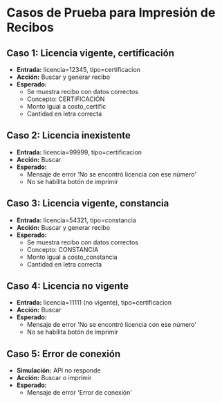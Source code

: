 # Casos de Prueba para Impresión de Recibos

## Caso 1: Licencia vigente, certificación
- **Entrada:** licencia=12345, tipo=certificacion
- **Acción:** Buscar y generar recibo
- **Esperado:**
  - Se muestra recibo con datos correctos
  - Concepto: CERTIFICACIÓN
  - Monto igual a costo_certific
  - Cantidad en letra correcta

## Caso 2: Licencia inexistente
- **Entrada:** licencia=99999, tipo=certificacion
- **Acción:** Buscar
- **Esperado:**
  - Mensaje de error 'No se encontró licencia con ese número'
  - No se habilita botón de imprimir

## Caso 3: Licencia vigente, constancia
- **Entrada:** licencia=54321, tipo=constancia
- **Acción:** Buscar y generar recibo
- **Esperado:**
  - Se muestra recibo con datos correctos
  - Concepto: CONSTANCIA
  - Monto igual a costo_constancia
  - Cantidad en letra correcta

## Caso 4: Licencia no vigente
- **Entrada:** licencia=11111 (no vigente), tipo=certificacion
- **Acción:** Buscar
- **Esperado:**
  - Mensaje de error 'No se encontró licencia con ese número'
  - No se habilita botón de imprimir

## Caso 5: Error de conexión
- **Simulación:** API no responde
- **Acción:** Buscar o imprimir
- **Esperado:**
  - Mensaje de error 'Error de conexión'
